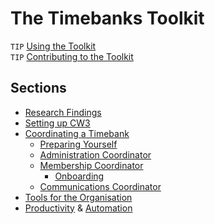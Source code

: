 # The Timebanks Toolkit

``TIP`` [Using the Toolkit](Usage.html)   
``TIP`` [Contributing to the Toolkit](Usage.html#contributing)

## Sections

- [Research Findings](Findings.html)    
- [Setting up CW3](CommunityWeaver.html)    
- [Coordinating a Timebank](Coordinator.html)    
  - [Preparing Yourself](TimeManagement.html)    
  - [Administration Coordinator](Administration.html)    
  - [Membership Coordinator](Members.html)    
    - [Onboarding](Onboarding.html)    
  - [Communications Coordinator](Outreach.html)    
- [Tools for the Organisation](Organisation.html)    
- [Productivity](Productivity.html) & [Automation](Automate.html)     

